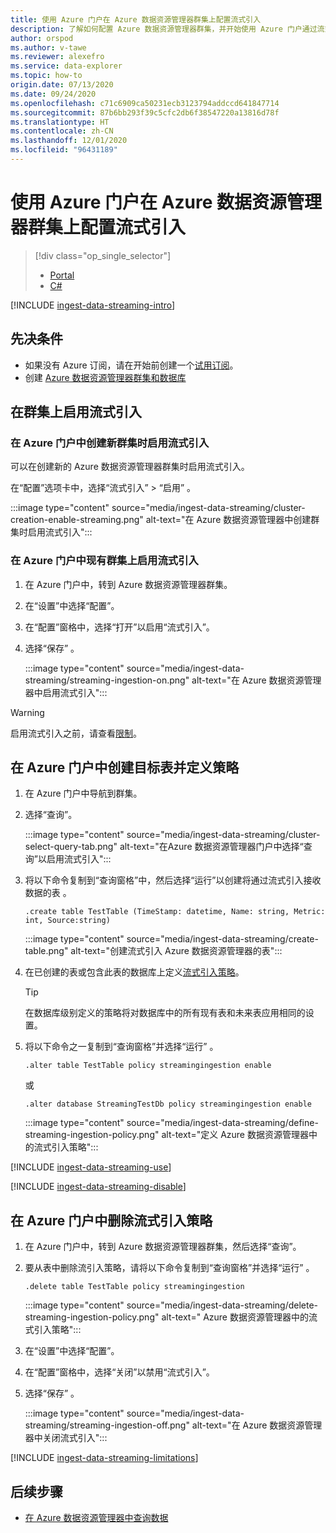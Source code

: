 ```yaml
---
title: 使用 Azure 门户在 Azure 数据资源管理器群集上配置流式引入
description: 了解如何配置 Azure 数据资源管理器群集，并开始使用 Azure 门户通过流式引入加载数据。
author: orspod
ms.author: v-tawe
ms.reviewer: alexefro
ms.service: data-explorer
ms.topic: how-to
origin.date: 07/13/2020
ms.date: 09/24/2020
ms.openlocfilehash: c71c6909ca50231ecb3123794addccd641847714
ms.sourcegitcommit: 87b6bb293f39c5cfc2db6f38547220a13816d78f
ms.translationtype: HT
ms.contentlocale: zh-CN
ms.lasthandoff: 12/01/2020
ms.locfileid: "96431189"
---
```

# <a name="configure-streaming-ingestion-on-your-azure-data-explorer-cluster-using-the-azure-portal"></a>使用 Azure 门户在 Azure 数据资源管理器群集上配置流式引入

> [!div class="op_single_selector"]
> * [Portal](ingest-data-streaming.md)
> * [C#](ingest-data-streaming-csharp.md)

[!INCLUDE [ingest-data-streaming-intro](includes/ingest-data-streaming-intro.md)]

## <a name="prerequisites"></a>先决条件

* 如果没有 Azure 订阅，请在开始前创建一个[试用订阅](https://www.microsoft.com/china/azure/index.html?fromtype=cn)。
* 创建 [Azure 数据资源管理器群集和数据库](create-cluster-database-portal.md)

## <a name="enable-streaming-ingestion-on-your-cluster"></a>在群集上启用流式引入

### <a name="enable-streaming-ingestion-while-creating-a-new-cluster-in-the-azure-portal"></a>在 Azure 门户中创建新群集时启用流式引入

可以在创建新的 Azure 数据资源管理器群集时启用流式引入。 

在“配置”选项卡中，选择“流式引入” > “启用”  。

:::image type="content" source="media/ingest-data-streaming/cluster-creation-enable-streaming.png" alt-text="在 Azure 数据资源管理器中创建群集时启用流式引入":::

### <a name="enable-streaming-ingestion-on-an-existing-cluster-in-the-azure-portal"></a>在 Azure 门户中现有群集上启用流式引入

1. 在 Azure 门户中，转到 Azure 数据资源管理器群集。 
1. 在“设置”中选择“配置”。  
1. 在“配置”窗格中，选择“打开”以启用“流式引入”。  
1. 选择“保存” 。

    :::image type="content" source="media/ingest-data-streaming/streaming-ingestion-on.png" alt-text="在 Azure 数据资源管理器中启用流式引入":::

> [!WARNING]
> 启用流式引入之前，请查看[限制](#limitations)。

## <a name="create-a-target-table-and-define-the-policy-in-the-azure-portal"></a>在 Azure 门户中创建目标表并定义策略

1. 在 Azure 门户中导航到群集。
1. 选择“查询”。

    :::image type="content" source="media/ingest-data-streaming/cluster-select-query-tab.png" alt-text="在Azure 数据资源管理器门户中选择“查询”以启用流式引入":::

1. 将以下命令复制到“查询窗格”中，然后选择“运行”以创建将通过流式引入接收数据的表 。

    ```Kusto
    .create table TestTable (TimeStamp: datetime, Name: string, Metric: int, Source:string)
    ```

    :::image type="content" source="media/ingest-data-streaming/create-table.png" alt-text="创建流式引入 Azure 数据资源管理器的表":::

1. 在已创建的表或包含此表的数据库上定义[流式引入策略](kusto/management/streamingingestionpolicy.md)。 
 
    > [!TIP]
    > 在数据库级别定义的策略将对数据库中的所有现有表和未来表应用相同的设置。 
    
1. 将以下命令之一复制到“查询窗格”并选择“运行” 。

    ```kusto
    .alter table TestTable policy streamingingestion enable
    ```

    或

    ```kusto
    .alter database StreamingTestDb policy streamingingestion enable
    ```

    :::image type="content" source="media/ingest-data-streaming/define-streaming-ingestion-policy.png" alt-text="定义 Azure 数据资源管理器中的流式引入策略":::

[!INCLUDE [ingest-data-streaming-use](includes/ingest-data-streaming-types.md)]

[!INCLUDE [ingest-data-streaming-disable](includes/ingest-data-streaming-disable.md)]

## <a name="drop-the-streaming-ingestion-policy-in-the-azure-portal"></a>在 Azure 门户中删除流式引入策略

1. 在 Azure 门户中，转到 Azure 数据资源管理器群集，然后选择“查询”。 
1. 要从表中删除流引入策略，请将以下命令复制到“查询窗格”并选择“运行” 。

    ```Kusto
    .delete table TestTable policy streamingingestion 
    ```

    :::image type="content" source="media/ingest-data-streaming/delete-streaming-ingestion-policy.png" alt-text=" Azure 数据资源管理器中的流式引入策略":::

1. 在“设置”中选择“配置”。 
1. 在“配置”窗格中，选择“关闭”以禁用“流式引入”。  
1. 选择“保存” 。

    :::image type="content" source="media/ingest-data-streaming/streaming-ingestion-off.png" alt-text="在 Azure 数据资源管理器中关闭流式引入":::

[!INCLUDE [ingest-data-streaming-limitations](includes/ingest-data-streaming-limitations.md)]

## <a name="next-steps"></a>后续步骤

* [在 Azure 数据资源管理器中查询数据](web-query-data.md)
